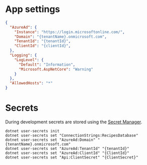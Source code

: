 # App settings
```json
{
  "AzureAd": {
    "Instance": "https://login.microsoftonline.com/",
    "Domain": "{tenantName}.onmicrosoft.com",
    "TenantId": "{tenantId}",
    "ClientId": "{clientId}",
  },
  "Logging": {
    "LogLevel": {
      "Default": "Information",
      "Microsoft.AspNetCore": "Warning"
    }
  },
  "AllowedHosts": "*"
}
```

# Secrets
During development secrets are stored using the [Secret Manager](https://learn.microsoft.com/en-us/aspnet/core/security/app-secrets?view=aspnetcore-8.0&tabs=windows).

```
dotnet user-secrets init
dotnet user-secrets set "ConnectionStrings:RecipesDatabase"
dotnet user-secrets set "AzureAd:Domain" "{tenantName}.onmicrosoft.com"
dotnet user-secrets set "AzureAd:TenantId" "{tenantId}"
dotnet user-secrets set "AzureAd:ClientId" "{ClientId}"
dotnet user-secrets set "Api:ClientSecret" "{ClientSecret}"
```